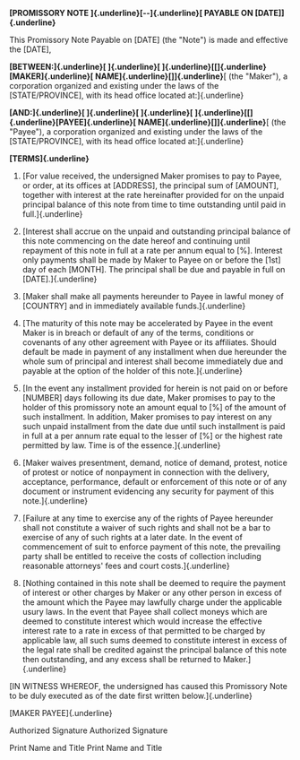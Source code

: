 **[PROMISSORY NOTE ]{.underline}[--]{.underline}[ PAYABLE ON
\[DATE\]]{.underline}**

This Promissory Note Payable on \[DATE\] (the \"Note\") is made and
effective the \[DATE\],

**[BETWEEN:]{.underline}[ ]{.underline}[
]{.underline}[\[]{.underline}[MAKER]{.underline}[
NAME]{.underline}[\]]{.underline}**[ (the \"Maker\"), a corporation
organized and existing under the laws of the \[STATE/PROVINCE\], with
its head office located at:]{.underline}

**[AND:]{.underline}[ ]{.underline}[ ]{.underline}[
]{.underline}[\[]{.underline}[PAYEE]{.underline}[
NAME]{.underline}[\]]{.underline}**[ (the \"Payee\"), a corporation
organized and existing under the laws of the \[STATE/PROVINCE\], with
its head office located at:]{.underline}

**[TERMS]{.underline}**

1.  [For value received, the undersigned Maker promises to pay to Payee,
    or order, at its offices at \[ADDRESS\], the principal sum of
    \[AMOUNT\], together with interest at the rate hereinafter provided
    for on the unpaid principal balance of this note from time to time
    outstanding until paid in full.]{.underline}

2.  [Interest shall accrue on the unpaid and outstanding principal
    balance of this note commencing on the date hereof and continuing
    until repayment of this note in full at a rate per annum equal to
    \[%\]. Interest only payments shall be made by Maker to Payee on or
    before the \[1st\] day of each \[MONTH\]. The principal shall be due
    and payable in full on \[DATE\].]{.underline}

3.  [Maker shall make all payments hereunder to Payee in lawful money of
    \[COUNTRY\] and in immediately available funds.]{.underline}

4.  [The maturity of this note may be accelerated by Payee in the event
    Maker is in breach or default of any of the terms, conditions or
    covenants of any other agreement with Payee or its affiliates.
    Should default be made in payment of any installment when due
    hereunder the whole sum of principal and interest shall become
    immediately due and payable at the option of the holder of this
    note.]{.underline}

5.  [In the event any installment provided for herein is not paid on or
    before \[NUMBER\] days following its due date, Maker promises to pay
    to the holder of this promissory note an amount equal to \[%\] of
    the amount of such installment. In addition, Maker promises to pay
    interest on any such unpaid installment from the date due until such
    installment is paid in full at a per annum rate equal to the lesser
    of \[%\] or the highest rate permitted by law. Time is of the
    essence.]{.underline}

6.  [Maker waives presentment, demand, notice of demand, protest, notice
    of protest or notice of nonpayment in connection with the delivery,
    acceptance, performance, default or enforcement of this note or of
    any document or instrument evidencing any security for payment of
    this note.]{.underline}

7.  [Failure at any time to exercise any of the rights of Payee
    hereunder shall not constitute a waiver of such rights and shall not
    be a bar to exercise of any of such rights at a later date. In the
    event of commencement of suit to enforce payment of this note, the
    prevailing party shall be entitled to receive the costs of
    collection including reasonable attorneys\' fees and court
    costs.]{.underline}

8.  [Nothing contained in this note shall be deemed to require the
    payment of interest or other charges by Maker or any other person in
    excess of the amount which the Payee may lawfully charge under the
    applicable usury laws. In the event that Payee shall collect moneys
    which are deemed to constitute interest which would increase the
    effective interest rate to a rate in excess of that permitted to be
    charged by applicable law, all such sums deemed to constitute
    interest in excess of the legal rate shall be credited against the
    principal balance of this note then outstanding, and any excess
    shall be returned to Maker.]{.underline}

[IN WITNESS WHEREOF, the undersigned has caused this Promissory Note to
be duly executed as of the date first written below.]{.underline}

[MAKER PAYEE]{.underline}

Authorized Signature Authorized Signature

Print Name and Title Print Name and Title
